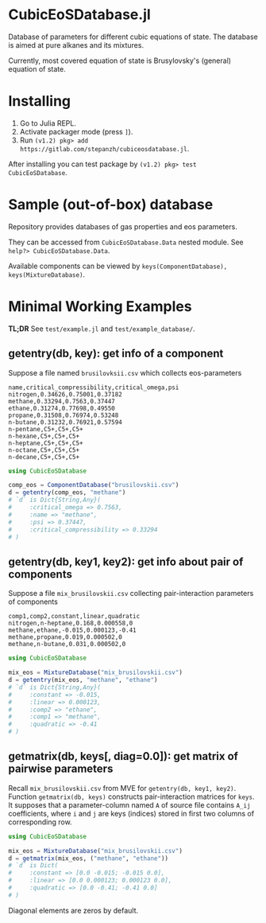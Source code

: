 # CubicEoSDatabase.jl

Database of parameters for different cubic equations of state. The database is aimed at pure alkanes and its mixtures.

Currently, most covered equation of state is Brusylovsky's (general) equation of state.

# Installing

1. Go to Julia REPL.
2. Activate packager mode (press `]`).
3. Run `(v1.2) pkg> add https://gitlab.com/stepanzh/cubiceosdatabase.jl`.

After installing you can test package by `(v1.2) pkg> test CubicEoSDatabase`.

# Sample (out-of-box) database
Repository provides databases of gas properties and eos parameters.

They can be accessed from `CubicEoSDatabase.Data` nested module. See `help?> CubicEoSDatabase.Data`.

Available components can be viewed by `keys(ComponentDatabase), keys(MixtureDatabase)`.

# Minimal Working Examples

**TL;DR** See `test/example.jl` and `test/example_database/`.

## getentry(db, key): get info of a component

Suppose a file named `brusilovksii.csv` which collects eos-parameters

```
name,critical_compressibility,critical_omega,psi
nitrogen,0.34626,0.75001,0.37182
methane,0.33294,0.7563,0.37447
ethane,0.31274,0.77698,0.49550
propane,0.31508,0.76974,0.53248
n-butane,0.31232,0.76921,0.57594
n-pentane,C5+,C5+,C5+
n-hexane,C5+,C5+,C5+
n-heptane,C5+,C5+,C5+
n-octane,C5+,C5+,C5+
n-decane,C5+,C5+,C5+
```

```julia
using CubicEoSDatabase

comp_eos = ComponentDatabase("brusilovskii.csv")
d = getentry(comp_eos, "methane")
# `d` is Dict{String,Any}(
#     :critical_omega => 0.7563,
#     :name => "methane",
#     :psi => 0.37447,
#     :critical_compressibility => 0.33294
# )
```

## getentry(db, key1, key2): get info about pair of components

Suppose a file `mix_brusilovskii.csv` collecting pair-interaction parameters of components

```
comp1,comp2,constant,linear,quadratic
nitrogen,n-heptane,0.168,0.000558,0
methane,ethane,-0.015,0.000123,-0.41
methane,propane,0.019,0.000502,0
methane,n-butane,0.031,0.000502,0
```

```julia
using CubicEoSDatabase

mix_eos = MixtureDatabase("mix_brusilovskii.csv")
d = getentry(mix_eos, "methane", "ethane")
# `d` is Dict{String,Any}(
#     :constant => -0.015,
#     :linear => 0.000123,
#     :comp2 => "ethane",
#     :comp1 => "methane",
#     :quadratic => -0.41
# )
```

## getmatrix(db, keys[, diag=0.0]): get matrix of pairwise parameters

Recall `mix_brusilovskii.csv` from MVE for `getentry(db, key1, key2)`. Function `getmatrix(db, keys)` constructs pair-interaction matrices for `keys`. It supposes that a parameter-column named `A` of source file contains `A_ij` coefficients, where `i` and `j` are keys (indices) stored in first two columns of corresponding row.

```julia
using CubicEoSDatabase

mix_eos = MixtureDatabase("mix_brusilovskii.csv")
d = getmatrix(mix_eos, ("methane", "ethane"))
# `d` is Dict(
#     :constant => [0.0 -0.015; -0.015 0.0],
#     :linear => [0.0 0.000123; 0.000123 0.0],
#     :quadratic => [0.0 -0.41; -0.41 0.0]
# )
```

Diagonal elements are zeros by default.
